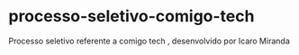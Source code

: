 # processo-seletivo-comigo-tech
Processo seletivo referente a comigo tech , desenvolvido por Icaro Miranda 

